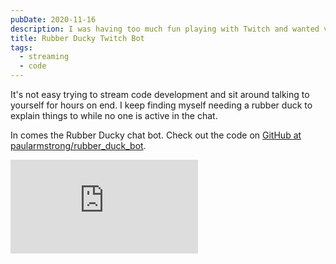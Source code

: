 ```yaml
---
pubDate: 2020-11-16
description: I was having too much fun playing with Twitch and wanted viewers to be able to help me with “rubber duck debugging”.
title: Rubber Ducky Twitch Bot
tags:
  - streaming
  - code
---
```


It's not easy trying to stream code development and sit around talking to yourself for hours on end. I keep finding myself needing a rubber duck to explain things to while no one is active in the chat.

In comes the Rubber Ducky chat bot. Check out the code on [GitHub at paularmstrong/rubber_duck_bot](https://github.com/paularmstrong/rubber_duck_bot).

<iframe
	class="w-full aspect-video"
	loading="lazy"
	src="https://www.youtube-nocookie.com/embed/at3bGmRHu-c"
	frameborder="0"
	allow="accelerometer; autoplay; clipboard-write; encrypted-media; gyroscope; picture-in-picture"
	allowfullscreen
/>
